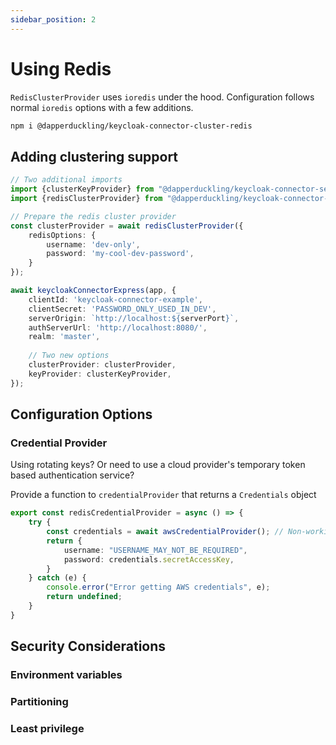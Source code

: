 ```yaml
---
sidebar_position: 2
---
```


# Using Redis

[//]: # (todo: Link to ioredis)
`RedisClusterProvider` uses `ioredis` under the hood. Configuration follows normal `ioredis` options with a few additions.

```sh
npm i @dapperduckling/keycloak-connector-cluster-redis
```

## Adding clustering support
```ts
// Two additional imports
import {clusterKeyProvider} from "@dapperduckling/keycloak-connector-server";
import {redisClusterProvider} from "@dapperduckling/keycloak-connector-cluster-redis";

// Prepare the redis cluster provider
const clusterProvider = await redisClusterProvider({
    redisOptions: {
        username: 'dev-only',
        password: 'my-cool-dev-password',
    }
});

await keycloakConnectorExpress(app, {
    clientId: 'keycloak-connector-example',
    clientSecret: 'PASSWORD_ONLY_USED_IN_DEV',
    serverOrigin: `http://localhost:${serverPort}`,
    authServerUrl: 'http://localhost:8080/',
    realm: 'master',
    
    // Two new options
    clusterProvider: clusterProvider,
    keyProvider: clusterKeyProvider,
});
```

## Configuration Options


### Credential Provider
Using rotating keys? Or need to use a cloud provider's temporary token based authentication service?

Provide a function to `credentialProvider` that returns a `Credentials` object
```ts
export const redisCredentialProvider = async () => {
    try {
        const credentials = await awsCredentialProvider(); // Non-working function call, as of Nov 2023, AWS has not yet implemented Redis IAM support
        return {
            username: "USERNAME_MAY_NOT_BE_REQUIRED",
            password: credentials.secretAccessKey,
        }
    } catch (e) {
        console.error("Error getting AWS credentials", e);
        return undefined;
    }
}
```

## Security Considerations
### Environment variables


### Partitioning


### Least privilege
